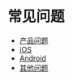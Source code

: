 # 常见问题

* [产品问题](/qa-product.md)
* [iOS](/qa-ios.md)
* [Android](/qa-android.md)
* [其他问题](/qa-other.md)